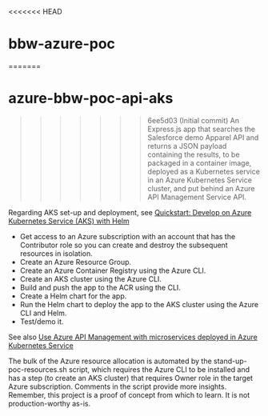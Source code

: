 <<<<<<< HEAD
# bbw-azure-poc
=======
# azure-bbw-poc-api-aks
>>>>>>> 6ee5d03 (Initial commit)
An Express.js app that searches the Salesforce demo Apparel API and returns a JSON payload containing the results, to be packaged in a container image, deployed as a Kubernetes service in an Azure Kubernetes Service cluster, and put behind an Azure API Management Service API.

Regarding AKS set-up and deployment, see [Quickstart: Develop on Azure Kubernetes Service (AKS) with Helm](https://learn.microsoft.com/en-us/azure/aks/quickstart-helm?tabs=azure-cli.)
- Get access to an Azure subscription with an account that has the Contributor role so you can create and destroy the subsequent resources in isolation.
- Create an Azure Resource Group.
- Create an Azure Container Registry using the Azure CLI.
- Create an AKS cluster using the Azure CLI.
- Build and push the app to the ACR using the CLI.
- Create a Helm chart for the app.
- Run the Helm chart to deploy the app to the AKS cluster using the Azure CLI and Helm.
- Test/demo it.

See also [Use Azure API Management with microservices deployed in Azure Kubernetes Service](https://learn.microsoft.com/en-us/azure/api-management/api-management-kubernetes)

The bulk of the Azure resource allocation is automated by the stand-up-poc-resources.sh script, which requires the Azure CLI to be installed and has a step (to create an AKS cluster) that requires Owner role in the target Azure subscription. Comments in the script provide more insights.  Remember, this
project is a proof of concept from which to learn.  It is not production-worthy as-is.